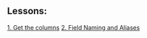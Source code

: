 <a id="title"></a>

## Lessons:

[1. Get the columns](/lessons/_001_lesson/)
[2. Field Naming and Aliases](/lessons/_002_lesson/)

